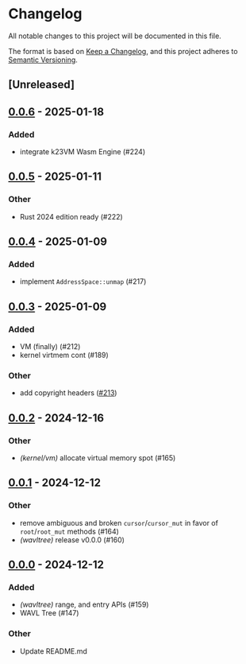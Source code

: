 # Changelog

All notable changes to this project will be documented in this file.

The format is based on [Keep a Changelog](https://keepachangelog.com/en/1.0.0/),
and this project adheres to [Semantic Versioning](https://semver.org/spec/v2.0.0.html).

## [Unreleased]

## [0.0.6](https://github.com/starlarkstudios/k23/compare/v0.0.5...v0.0.6) - 2025-01-18

### Added

- integrate k23VM Wasm Engine (#224)

## [0.0.5](https://github.com/JonasKruckenberg/k23/compare/v0.0.4...v0.0.5) - 2025-01-11

### Other

- Rust 2024 edition ready (#222)

## [0.0.4](https://github.com/JonasKruckenberg/k23/compare/v0.0.3...v0.0.4) - 2025-01-09

### Added

- implement `AddressSpace::unmap` (#217)

## [0.0.3](https://github.com/JonasKruckenberg/k23/compare/v0.0.2...v0.0.3) - 2025-01-09

### Added

- VM (finally) (#212)
- kernel virtmem cont (#189)

### Other

- add copyright headers ([#213](https://github.com/JonasKruckenberg/k23/pull/213))

## [0.0.2](https://github.com/JonasKruckenberg/k23/compare/v0.0.1...v0.0.2) - 2024-12-16

### Other

- *(kernel/vm)* allocate virtual memory spot (#165)

## [0.0.1](https://github.com/JonasKruckenberg/k23/compare/v0.0.0...v0.0.1) - 2024-12-12

### Other

- remove ambiguous and broken `cursor`/`cursor_mut` in favor of `root`/`root_mut` methods (#164)
- *(wavltree)* release v0.0.0 (#160)

## [0.0.0](https://github.com/JonasKruckenberg/k23/releases/tag/v0.0.0) - 2024-12-12

### Added

- *(wavltree)* range, and entry APIs (#159)
- WAVL Tree (#147)

### Other

- Update README.md
